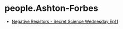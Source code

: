 # people.Ashton-Forbes
- [Negative Resistors - Secret Science Wednesday Ep11](https://youtu.be/eNLq8GHfWUo)
